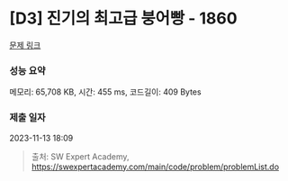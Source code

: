 # [D3] 진기의 최고급 붕어빵 - 1860 

[문제 링크](https://swexpertacademy.com/main/code/problem/problemDetail.do?contestProbId=AV5LsaaqDzYDFAXc) 

### 성능 요약

메모리: 65,708 KB, 시간: 455 ms, 코드길이: 409 Bytes

### 제출 일자

2023-11-13 18:09



> 출처: SW Expert Academy, https://swexpertacademy.com/main/code/problem/problemList.do